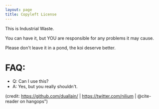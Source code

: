 ```yaml
---
layout: page
title: Copyleft License
---
```

This is Industrial Waste.

You can have it, but YOU are responsible for any problems it may cause.

Please don't leave it in a pond, the koi deserve better.

# FAQ:
- Q: Can I use this?
- A: Yes, but you really shouldn't.

(credit: <https://github.com/duallain/> | <https://twitter.com/nilium> | @cite-reader on hangops") 
